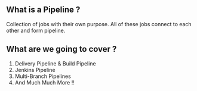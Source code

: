 ## What is a Pipeline ? 

Collection of jobs with their own purpose. 
All of these jobs connect to each other and form pipeline. 

## What are we going to cover ? 

1. Delivery Pipeline & Build Pipeline 
2. Jenkins Pipeline 
3. Multi-Branch Pipelines 
4. And Much Much More !!